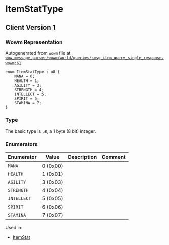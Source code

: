 # ItemStatType

## Client Version 1

### Wowm Representation

Autogenerated from `wowm` file at [`wow_message_parser/wowm/world/queries/smsg_item_query_single_response.wowm:61`](https://github.com/gtker/wow_messages/tree/main/wow_message_parser/wowm/world/queries/smsg_item_query_single_response.wowm#L61).

```rust,ignore
enum ItemStatType : u8 {
    MANA = 0;
    HEALTH = 1;
    AGILITY = 3;
    STRENGTH = 4;
    INTELLECT = 5;
    SPIRIT = 6;
    STAMINA = 7;
}
```
### Type
The basic type is `u8`, a 1 byte (8 bit) integer.
### Enumerators
| Enumerator | Value  | Description | Comment |
| --------- | -------- | ----------- | ------- |
| `MANA` | 0 (0x00) |  |  |
| `HEALTH` | 1 (0x01) |  |  |
| `AGILITY` | 3 (0x03) |  |  |
| `STRENGTH` | 4 (0x04) |  |  |
| `INTELLECT` | 5 (0x05) |  |  |
| `SPIRIT` | 6 (0x06) |  |  |
| `STAMINA` | 7 (0x07) |  |  |

Used in:
* [ItemStat](itemstat.md)

